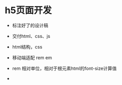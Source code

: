 # h5页面开发
- 标注好了的设计稿
- 交付html、css、js

- html结构，css
- 移动端适配 rem em
- rem 
  相对单位，相对于根元素html的font-size计算值

- 